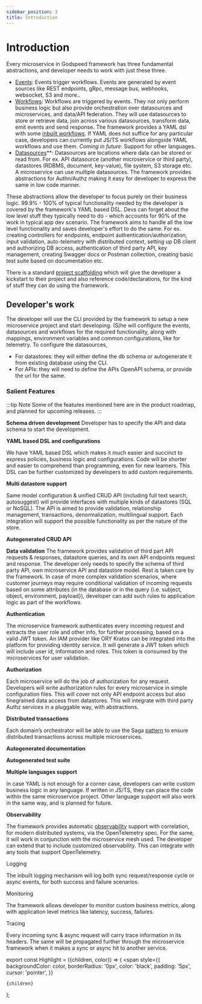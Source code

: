 ```yaml
---
sidebar_position: 3
title: Introduction
---
```


# Introduction

Every microservice in Godspeed framework has three fundamental abstractions, and developer needs to work with just these three.
- [Events](./events): Events trigger workflows. Events are generated by event sources like REST endpoints, gRpc, message bus, webhooks, websocket, S3 and more.. 
- [Workflows](./workflows): Workflows are triggered by events. They not only perform business logic but also provide orchestration over datasources and microservices, and data/API federation. They will use datasources to store or retrieve data, join across various datasources, transform data, emit events and send response. The framework provides a YAML dsl with some [inbuilt workflows](./workflows#inbuilt-workflows). If YAML does not suffice for any particular case, developers can currently put JS/TS workflows alongside YAML workflows and use them. *Coming in future*: Support for other languages.
- [Datasources](./datasources/intro)**: Datasources are locations where data can be stored or read from. For ex. API datasource (another microservice or third party), datastores (RDBMS, document, key-value), file system, S3 storage etc. A microservice can use multiple datasources. The framework provides abstractions for Authn/Authz making it easy for developer to express the same in low code manner. 

These abstractions allow the developer to focus purely on their business logic. 99.9% - 100% of typical functionality needed by the developer is covered by the framework's YAML based DSL. Devs can forget about the low level stuff they typically need to do - which accounts for 90% of the work in typical app dev scenario. The framework aims to handle all the low level functionality and saves developer's effort to do the same. For ex. creating controllers for endpoints, endpoint authentication/authorization, input validation, auto-telemetry with distributed context, setting up DB client and authorizing DB access, authentication of third party API, key management, creating Swagger docs or Postman collection, creating basic test suite based on documentation etc.

There is a standard [project scaffolding](./scaffolding) which will give the developer a kickstart to their project and also reference code/declarations, for the kind of stuff they can do using the framework.

## Developer's work 
The developer will use the CLI provided by the framework to setup a new microservice project and start developing. (S)he will configure the events, datasources and workflows for the required functionality, along with mappings, environment variables and common configurations, like for telemetry. To configure the datasources, 
- For datastores: they will either define the db schema or autogenerate it from existing database using the CLI. 
- For APIs: they will need to define the APIs OpenAPI schema, or provide the url for the same. 


### Salient Features

:::tip Note
Some of the features mentioned here are in the product roadmap, and planned for upcoming releases.
:::

**Schema driven development**
Developer has to specify the API and data schema to start the development.

**YAML based DSL and configurations**

We have YAML based DSL which makes it much easier and succinct to express policies, business logic and configurations. Code will be shorter and easier to comprehend than programming, even for new learners. This DSL can be further customized by developers to add custom requirements. 

**Multi datastore support**

Same model configuration & unified CRUD API (including full text search, autosuggest) will provide interfaces with multiple kinds of datastores (SQL or NoSQL). The API is aimed to provide validation, relationship management, transactions, denormalization, multilingual support. Each integration will support the possible functionality as per the nature of the store.  

**Autogenerated CRUD API**


**Data validation**
The framework provides validation of third part API requests & responses, datastore queries, and its own API endpoints request and response. The developer only needs to specify the schema of third party API, own microservice API and datastore model. Rest is taken care by the framework. In case of more complex validation scenarios, where customer journeys may require conditional validation of incoming requests based on some attributes (in the database or in the query {i.e. subject, object, environment, payload}), developer can add such rules to application logic as part of the workflows.

**Authentication**

The microservice framework authenticates every incoming request and extracts the user role and other info, for further processing, based on a valid JWT token. An IAM provider like ORY Kratos can be integrated into the platform for providing identity service. It will generate a JWT token which will include user id, information and roles. This token is consumed by the microservices for user validation.

**Authorization** 

Each microservice will do the job of authorization for any request. Developers will write authorization rules for every microservice in simple configuration files. This will cover not only API endpoint access but also finegrained data access from datastores. This will integrate with third party Authz services in a pluggable way, with abstractions. 

**Distributed transactions**

Each domain’s orchestrator will be able to use the Saga [pattern](https://www.baeldung.com/cs/saga-pattern-microservices) to ensure distributed transactions across multiple microservices.


**Autogenerated documentation**

**Autogenerated test suite**

**Multiple languages support**

In case YAML is not enough for a corner case, developers can write custom business logic in any language. If written in JS/TS, they can place the code within the same microservice project. Other language support will also work in the same way, and is planned for future.

**Observability**

The framework provides automatic [observability](../telemetry/intro) support with correlation, for modern distributed systems, via the OpenTelemetry spec. For the same, it will work in conjunction with the microservice mesh used. The developer can extend that to include customized observability. This can integrate with any tools that support OpenTelemetry.

<Highlight color="#F0F8FF">Logging</Highlight>

The inbuilt logging mechanism will log both sync request/response cycle or async events, for both success and failure scenarios. 

<Highlight color="#F0F8FF">Monitoring</Highlight>

The framework allows developer to monitor custom business metrics, along with application level metrics like latency, success, failures. 

<Highlight color="#F0F8FF">Tracing</Highlight>

Every incoming sync & async request will carry trace information in its headers. The same will be propagated further through the microservice framework when it makes a sync or async hit to another service. 


export const Highlight = ({children, color}) => (
  <span
    style={{
      backgroundColor: color,
      borderRadius: '0px',
      color: 'black',
      padding: '5px',
      cursor: 'pointer',
    }}
   >
    {children}
  </span>
);